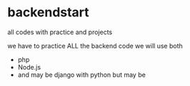 # backendstart
all codes with practice and projects

we have to practice ALL the backend code
we will use both
- php
- Node.js
- and may be django with python but may be

